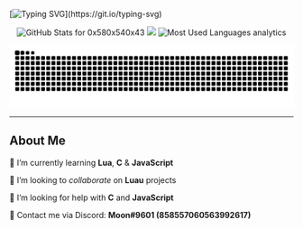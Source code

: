 [![Typing SVG](https://readme-typing-svg.herokuapp.com?duration=6000&color=FF3088F1&lines=Hello%2C+I'm+Moon;Welcome+to+my+GitHub+hellscape;)](https://git.io/typing-svg)

<!-- Github Stats-->
<p align="center">
<img src="https://github-readme-stats.vercel.app/api?username=0x580x540x43&show_icons=true&include_all_commits=true&count_private=true&theme=merko&layout=compact" alt="GitHub Stats for 0x580x540x43" width="500"/>
<img src="https://github-readme-streak-stats.herokuapp.com?user=0x580x540x43&theme=merko" width="500"/>
<img src="https://github-readme-stats.vercel.app/api/top-langs?username=0x580x540x43&show_icons=true&locale=en&layout=compact&theme=merko" alt="Most Used Languages analytics" width="500"/>
</p>

![snake gif](https://github.com/0x580x540x43/0x580x540x43/blob/output/github-contribution-grid-snake.svg)

---

<!-- About Me Section -->

## About Me

🌱 I’m currently learning **Lua**, **C** & **JavaScript**

👯 I’m looking to _collaborate_ on **Luau** projects

🤔 I’m looking for help with **C** and **JavaScript**

💬 Contact me via Discord: **Moon#9601 (858557060563992617)**

